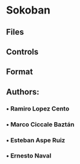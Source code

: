 # Sokoban

<h2> Files </h2>

<h2> Controls </h2>

<h2> Format </h2>

<h2> Authors: </h2>
<h3>&#x2022; Ramiro Lopez Cento</h3>
<h3>&#x2022; Marco Ciccale Baztán</h3>
<h3>&#x2022; Esteban Aspe Ruiz</h3>
<h3>&#x2022; Ernesto Naval </h3>